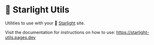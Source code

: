 # 🧰 Starlight Utils

Utilities to use with your 🌟 [Starlight](https://starlight.astro.build) site.

Visit the documentation for instructions on how to use: https://starlight-utils.pages.dev
